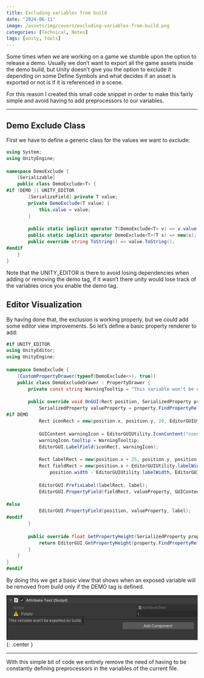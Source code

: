 ```yaml
---
title: Excluding variables from build
date: "2024-06-11"
image: /assets/img/covers/excluding-variables-from-build.png
categories: [Technical, Notes]
tags: [unity, tools]
---
```


Some times when we are working on a game we stumble upon the option to release a demo. Usually we don’t want to export all the game assets inside the demo build, but Unity doesn’t give you the option to exclude it depending on some Define Symbols and what decides if an asset is exported or not is if it is referenced in a scene.

For this reason I created this small code snippet in order to make this fairly simple and avoid having to add preprocessors to our variables.

---

## Demo Exclude Class

First we have to define a generic class for the values we want to exclude:

```csharp
using System;
using UnityEngine;

namespace DemoExclude {
	[Serializable]
	public class DemoExclude<T> {
#if !DEMO || UNITY_EDITOR
		[SerializeField] private T value;
		private DemoExclude(T value) {
			this.value = value;
		}

		public static implicit operator T(DemoExclude<T> v) => v.value;
		public static implicit operator DemoExclude<T>(T s) => new(s);
		public override string ToString() => value.ToString();
#endif
	}
}
```

Note that the UNITY_EDITOR is there to avoid losing dependencies when adding or removing the demo tag, if it wasn’t there unity would lose track of the variables once you enable the demo tag.

## Editor Visualization

By having done that, the exclusion is working properly, but we could add some editor view improvements. So let’s define a basic property renderer to add:

```csharp
#if UNITY_EDITOR
using UnityEditor;
using UnityEngine;

namespace DemoExclude {
	[CustomPropertyDrawer(typeof(DemoExclude<>), true)]
	public class DemoExcludeDrawer : PropertyDrawer {
		private const string WarningTooltip = "This variable won't be exported on build.";

		public override void OnGUI(Rect position, SerializedProperty property, GUIContent label) {
			SerializedProperty valueProperty = property.FindPropertyRelative("value");
#if DEMO
			Rect iconRect = new(position.x, position.y, 20, EditorGUIUtility.singleLineHeight);

			GUIContent warningIcon = EditorGUIUtility.IconContent("console.warnicon");
			warningIcon.tooltip = WarningTooltip;
			EditorGUI.LabelField(iconRect, warningIcon);

			Rect labelRect = new(position.x + 25, position.y, position.width - 25, EditorGUIUtility.singleLineHeight);
			Rect fieldRect = new(position.x + EditorGUIUtility.labelWidth, position.y,
				position.width - EditorGUIUtility.labelWidth, EditorGUIUtility.singleLineHeight);

			EditorGUI.PrefixLabel(labelRect, label);
			EditorGUI.PropertyField(fieldRect, valueProperty, GUIContent.none);

#else
			EditorGUI.PropertyField(position, valueProperty, label);
#endif
		}

		public override float GetPropertyHeight(SerializedProperty property, GUIContent label) {
			return EditorGUI.GetPropertyHeight(property.FindPropertyRelative("value"), label);
		}
	}
}
#endif
```

By doing this we get a basic view that shows when an exposed variable will be removed from build only if the DEMO tag is defined.

![Attribute Test](/assets/img/tech-notes/excluding-variables-from-build/Untitled.png){: .center }

---

With this simple bit of code we entirely remove the need of having to be constantly defining preprocessors in the variables of the current file.
